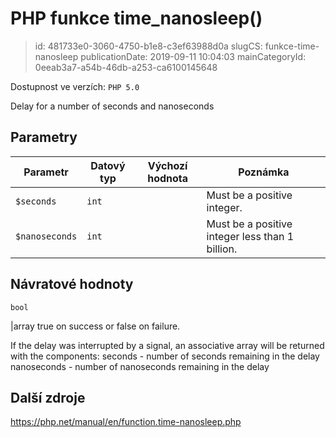 PHP funkce time_nanosleep()
================================

> id: 481733e0-3060-4750-b1e8-c3ef63988d0a
> slugCS: funkce-time-nanosleep
> publicationDate: 2019-09-11 10:04:03
> mainCategoryId: 0eeab3a7-a54b-46db-a253-ca6100145648

Dostupnost ve verzích: `PHP 5.0`

Delay for a number of seconds and nanoseconds


Parametry
--------------

| Parametr | Datový typ | Výchozí hodnota | Poznámka |
|-----|-----|-----|-----|
| `$seconds` | `int` |  | Must be a positive integer. |
| `$nanoseconds` | `int` |  | Must be a positive integer less than 1 billion. |


Návratové hodnoty
----------------

`bool`

|array true on success or false on failure.
</p>
<p>
If the delay was interrupted by a signal, an associative array will be
returned with the components:
seconds - number of seconds remaining in
the delay
nanoseconds - number of nanoseconds
remaining in the delay

Další zdroje
------------

https://php.net/manual/en/function.time-nanosleep.php
